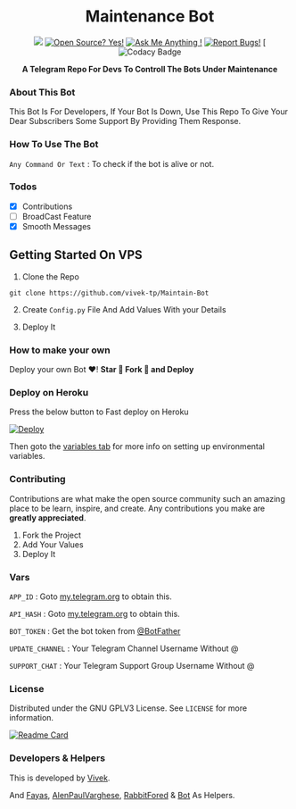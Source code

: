 <h1 align="center">Maintenance Bot</h1>
<p align="center">
  <a

<a href="https://telegram.dog/FileStore_Nsbot"><img src="https://img.shields.io/badge/Telegram-Bot-blue.svg?logo=telegram"></a>
[![Open Source? Yes!](https://badgen.net/badge/Open%20Source%20%3F/Yes/yellow?icon=github)](https://github.com/vivek-tp/Maintain-Bot)
[![Ask Me Anything !](https://img.shields.io/badge/🤔%20Ask%20me-anything-1abc9c.svg)](https://telegram.dog/Vivek_Kerala)
[![Report Bugs!](https://badgen.net/badge/🐞%20Report%20/Bugs/red)](https://telegram.dog/Vivek_Kerala)
[![Codacy Badge](https://app.codacy.com/manual/vivek-tp/Maintain-Bot?utm_source=github.com&utm_medium=referral&utm_content=vivek-tp/Maintain-Bot&utm_campaign=Badge_Grade_Dashboard)

<p align="center">
  <b>A Telegram Repo For Devs To Controll The Bots Under Maintenance</b>
  <br />

### About This Bot

This Bot Is For Developers, If Your Bot Is Down, Use This Repo To Give Your Dear Subscribers Some Support By Providing Them Response.

### How To Use The Bot

`Any Command Or Text` : To check if the bot is alive or not.

### Todos

- [x] Contributions
- [ ] BroadCast Feature
- [x] Smooth Messages

## Getting Started On VPS

1. Clone the Repo
```
git clone https://github.com/vivek-tp/Maintain-Bot
```
2. Create ```Config.py``` File And Add Values With your Details

3. Deploy It

### How to make your own

Deploy your own Bot ♥️! **Star 🌟 Fork 🍴 and Deploy**

### Deploy on Heroku

Press the below button to Fast deploy on Heroku

[![Deploy](https://www.herokucdn.com/deploy/button.svg)](https://heroku.com/deploy?template=https://github.com/vivek-tp/Maintain-Bot)

Then goto the <a href="#vars">variables tab</a> for more info on setting up environmental variables.


### Contributing

Contributions are what make the open source community such an amazing place to be learn, inspire, and create. Any contributions you make are **greatly appreciated**.

1. Fork the Project
2. Add Your Values
3. Deploy It

### Vars

`APP_ID` : Goto [my.telegram.org](https://my.telegram.org) to obtain this.

`API_HASH` : Goto [my.telegram.org](https://my.telegram.org) to obtain this.

`BOT_TOKEN` : Get the bot token from [@BotFather](https://telegram.dog/BotFather)

`UPDATE_CHANNEL` : Your Telegram Channel Username Without @

`SUPPORT_CHAT` : Your Telegram Support Group Username Without @

### License

Distributed under the GNU GPLV3 License. See `LICENSE` for more information.

[![Readme Card](https://github-readme-stats.vercel.app/api/pin/?username=Vivek-TP&repo=Maintain-Bot)](https://github.com/Vivek-TP/Maintain-Bot)

### Developers & Helpers

This is developed by [Vivek](https://gitHub.com/Vivek-TP).

And [Fayas](https://github.com/FayasNoushad), [AlenPaulVarghese](https://github.com/alenpaul2001), [RabbitFored](https://github.com/RabbitFored) & [Bot](https://github.com/XDToolsBot) As Helpers.
